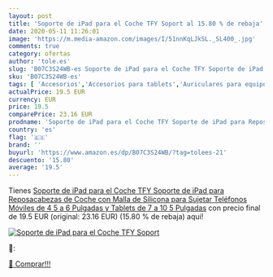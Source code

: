 ```yaml
---
layout: post
title: 'Soporte de iPad para el Coche TFY Soport al 15.80 % de rebaja'
date: 2020-05-11 11:26:01
image: 'https://m.media-amazon.com/images/I/51nnKqLJkSL._SL400_.jpg'
comments: true
category: ofertas
author: 'tole.es'
slug: 'B07C3S24WB-es Soporte de iPad para el Coche TFY Soporte de iPad para...'
sku: 'B07C3S24WB-es'
tags: [ 'Accesorios','Accesorios para tablets','Auriculares para equipo de audio','Auriculares y accesorios','Electrónica','Electrónica para moto','Electrónica para vehículos','Fundas blandas para tablets','Fundas para tablets','Informática','Smartwatches','Soportes para moto','Tecnología para vestir','ipad', ]
actualPrice: 19.5 EUR
currency: EUR
price: 19.5
comparePrice: 23.16 EUR
prodname: 'Soporte de iPad para el Coche TFY Soporte de iPad para Reposacabezas de Coche con Malla de Silicona para Sujetar Teléfonos Móviles de 4 5 a 6 Pulgadas y Tablets de 7 a 10 5 Pulgadas'
country: 'es'
flag: '🇪🇸'
brand: ''
buyurl: 'https://www.amazon.es/dp/B07C3S24WB/?tag=tolees-21'
descuento: '15.80'
average: '19.5'
---
```


Tienes [Soporte de iPad para el Coche TFY Soporte de iPad para Reposacabezas de Coche con Malla de Silicona para Sujetar Teléfonos Móviles de 4 5 a 6 Pulgadas y Tablets de 7 a 10 5 Pulgadas](https://www.amazon.es/dp/B07C3S24WB/?tag=tolees-21) con precio final de  19.5 EUR (original: 23.16 EUR) (15.80 %  de rebaja) aqui!

[![Soporte de iPad para el Coche TFY Soport](https://m.media-amazon.com/images/I/51nnKqLJkSL._SL400_.jpg)](https://www.amazon.es/dp/B07C3S24WB/?tag=tolees-21)

🔎:


[🛒 Comprar!!!](https://www.amazon.es/dp/B07C3S24WB/?tag=tolees-21)
